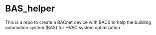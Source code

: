 # BAS_helper

This is a repo to create a BACnet device with BAC0 to help the building automation system (BAS) for HVAC system optimization
